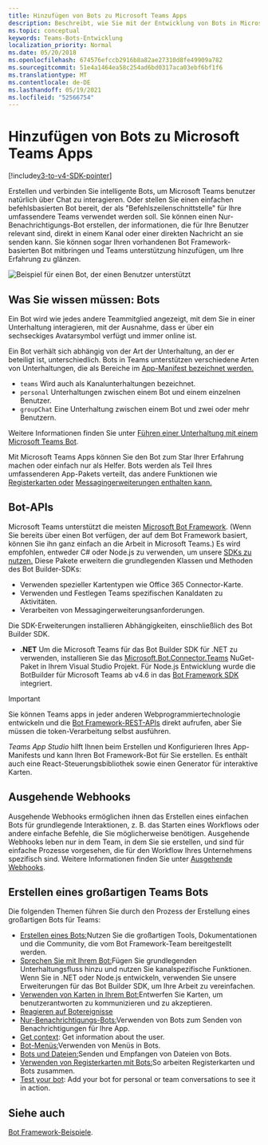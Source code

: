 ```yaml
---
title: Hinzufügen von Bots zu Microsoft Teams Apps
description: Beschreibt, wie Sie mit der Entwicklung von Bots in Microsoft Teams
ms.topic: conceptual
keywords: Teams-Bots-Entwicklung
localization_priority: Normal
ms.date: 05/20/2018
ms.openlocfilehash: 674576efccb2916b8a82ae27310d8fe49909a782
ms.sourcegitcommit: 51e4a1464ea58c254ad6bd0317aca03ebf6bf1f6
ms.translationtype: MT
ms.contentlocale: de-DE
ms.lasthandoff: 05/19/2021
ms.locfileid: "52566754"
---
```

# <a name="add-bots-to-microsoft-teams-apps"></a>Hinzufügen von Bots zu Microsoft Teams Apps

[!include[v3-to-v4-SDK-pointer](~/includes/v3-to-v4-pointer-bots.md)]

Erstellen und verbinden Sie intelligente Bots, um Microsoft Teams benutzer natürlich über Chat zu interagieren. Oder stellen Sie einen einfachen befehlsbasierten Bot bereit, der als "Befehlszeilenschnittstelle" für Ihre umfassendere Teams verwendet werden soll. Sie können einen Nur-Benachrichtigungs-Bot erstellen, der informationen, die für Ihre Benutzer relevant sind, direkt in einem Kanal oder einer direkten Nachricht an sie senden kann. Sie können sogar Ihren vorhandenen Bot Framework-basierten Bot mitbringen und Teams unterstützung hinzufügen, um Ihre Erfahrung zu glänzen.

![Beispiel für einen Bot, der einen Benutzer unterstützt](~/assets/images/bot_example.png)

## <a name="what-you-need-to-know-bots"></a>Was Sie wissen müssen: Bots

Ein Bot wird wie jedes andere Teammitglied angezeigt, mit dem Sie in einer Unterhaltung interagieren, mit der Ausnahme, dass er über ein sechseckiges Avatarsymbol verfügt und immer online ist.

Ein Bot verhält sich abhängig von der Art der Unterhaltung, an der er beteiligt ist, unterschiedlich. Bots in Teams unterstützen verschiedene Arten von Unterhaltungen, die als Bereiche im [App-Manifest bezeichnet werden.](~/resources/schema/manifest-schema.md)

* `teams` Wird auch als Kanalunterhaltungen bezeichnet.
* `personal` Unterhaltungen zwischen einem Bot und einem einzelnen Benutzer.
* `groupChat` Eine Unterhaltung zwischen einem Bot und zwei oder mehr Benutzern.

Weitere Informationen finden Sie unter [Führen einer Unterhaltung mit einem Microsoft Teams Bot](~/resources/bot-v3/bot-conversations/bots-conversations.md).

Mit Microsoft Teams Apps können Sie den Bot zum Star Ihrer Erfahrung machen oder einfach nur als Helfer. Bots werden als Teil Ihres umfassenderen App-Pakets verteilt, das andere Funktionen wie [Registerkarten oder](~/tabs/what-are-tabs.md) [Messagingerweiterungen enthalten kann.](~/messaging-extensions/what-are-messaging-extensions.md)

## <a name="bot-apis"></a>Bot-APIs

Microsoft Teams unterstützt die meisten [Microsoft Bot Framework](https://dev.botframework.com/). (Wenn Sie bereits über einen Bot verfügen, der auf dem Bot Framework basiert, können Sie ihn ganz einfach an die Arbeit in Microsoft Teams.) Es wird empfohlen, entweder C# oder Node.js zu verwenden, um unsere [SDKs zu nutzen.](/microsoftteams/platform/#pivot=sdk-tools) Diese Pakete erweitern die grundlegenden Klassen und Methoden des Bot Builder-SDKs:

* Verwenden spezieller Kartentypen wie Office 365 Connector-Karte.
* Verwenden und Festlegen Teams spezifischen Kanaldaten zu Aktivitäten.
* Verarbeiten von Messagingerweiterungsanforderungen.

Die SDK-Erweiterungen installieren Abhängigkeiten, einschließlich des Bot Builder SDK.

* **.NET** Um die Microsoft Teams für das Bot Builder SDK für .NET zu verwenden, installieren Sie das [Microsoft.Bot.Connector.Teams](https://www.nuget.org/packages/Microsoft.Bot.Connector.Teams) NuGet-Paket in Ihrem Visual Studio Projekt. Für Node.js Entwicklung wurde die BotBuilder für Microsoft Teams ab v4.6 in das [Bot Framework SDK](https://github.com/microsoft/botframework-sdk) integriert.

> [!IMPORTANT]
> Sie können Teams apps in jeder anderen Webprogrammiertechnologie entwickeln und die [Bot Framework-REST-APIs](/bot-framework/rest-api/bot-framework-rest-overview) direkt aufrufen, aber Sie müssen die token-Verarbeitung selbst ausführen.

*Teams App Studio* hilft Ihnen beim Erstellen und Konfigurieren Ihres App-Manifests und kann Ihren Bot Framework-Bot für Sie erstellen. Es enthält auch eine React-Steuerungsbibliothek sowie einen Generator für interaktive Karten.

## <a name="outgoing-webhooks"></a>Ausgehende Webhooks

Ausgehende Webhooks ermöglichen ihnen das Erstellen eines einfachen Bots für grundlegende Interaktionen, z. B. das Starten eines Workflows oder andere einfache Befehle, die Sie möglicherweise benötigen. Ausgehende Webhooks leben nur in dem Team, in dem Sie sie erstellen, und sind für einfache Prozesse vorgesehen, die für den Workflow Ihres Unternehmens spezifisch sind. Weitere Informationen finden Sie unter [Ausgehende Webhooks](~/webhooks-and-connectors/how-to/add-outgoing-webhook.md).

## <a name="build-a-great-teams-bot"></a>Erstellen eines großartigen Teams Bots

Die folgenden Themen führen Sie durch den Prozess der Erstellung eines großartigen Bots für Teams:

* [Erstellen eines Bots:](~/resources/bot-v3/bots-create.md)Nutzen Sie die großartigen Tools, Dokumentationen und die Community, die vom Bot Framework-Team bereitgestellt werden.
* [Sprechen Sie mit Ihrem Bot:](~/resources/bot-v3/bot-conversations/bots-conversations.md)Fügen Sie grundlegenden Unterhaltungsfluss hinzu und nutzen Sie kanalspezifische Funktionen. Wenn Sie in .NET oder Node.js entwickeln, verwenden Sie unsere Erweiterungen für das Bot Builder SDK, um Ihre Arbeit zu vereinfachen.
* [Verwenden von Karten in Ihrem Bot:](~/resources/bot-v3/bots-cards.md)Entwerfen Sie Karten, um benutzerantworten zu kommunizieren und zu akzeptieren.
* [Reagieren auf Botereignisse](~/resources/bot-v3/bots-notifications.md)
* [Nur-Benachrichtigungs-Bots:](~/resources/bot-v3/bots-notification-only.md)Verwenden von Bots zum Senden von Benachrichtigungen für Ihre App.
* [Get context](~/resources/bot-v3/bots-context.md): Get information about the user.
* [Bot-Menüs:](~/resources/bot-v3/bots-menus.md)Verwenden von Menüs in Bots.
* [Bots und Dateien:](~/resources/bot-v3/bots-files.md)Senden und Empfangen von Dateien von Bots.
* [Verwenden von Registerkarten mit Bots:](~/resources/bot-v3/bots-with-tabs.md)So arbeiten Registerkarten und Bots zusammen.
* [Test your bot](~/resources/bot-v3/bots-test.md): Add your bot for personal or team conversations to see it in action.

## <a name="see-also"></a>Siehe auch

[Bot Framework-Beispiele](https://github.com/Microsoft/BotBuilder-Samples/blob/master/README.md).
